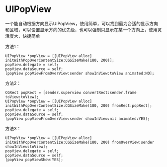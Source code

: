 # UIPopView

一个能自动根据方向显示UIPopView，使用简单，可以找到最为合适的显示方向和区域，可以设置显示方向的优先级，也可以强制只显示在某一个方向上，使用灵活度大，快捷简单

方法1：

    UIPopView *popView = [[UIPopView alloc] initWithPopOverContentSize:CGSizeMake(180, 200)];
    popView.delegate = self;
    popView.dataSource = self;
    [popView popViewFromOverView:sender showInView:toView animated:NO];

方法2：

    CGRect popRect = [sender.superview convertRect:sender.frame toView:toView];
    UIPopView *popView = [[UIPopView alloc] initWithPopOverContentSize:CGSizeMake(180, 200) fromRect:popRect];
    popView.delegate = self;
    popView.dataSource = self;
    [popView popViewFromOverView:sender showInView:nil animated:YES];

方法3：

    UIPopView *popView = [[UIPopView alloc] initWithPopOverContentSize:CGSizeMake(180, 200) fromOverView:sender showInView:toView];
    popView.delegate = self;
    popView.dataSource = self;
    [popView popViewShow:YES];
